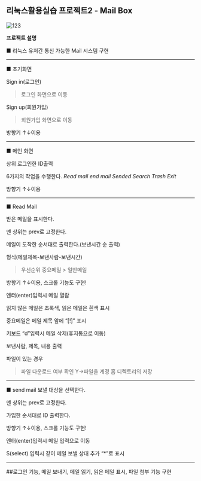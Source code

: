 ## 리눅스활용실습 프로젝트2 - Mail Box


![123](https://user-images.githubusercontent.com/62434898/101887076-baa42f00-3bdf-11eb-950e-20a9e79a7527.jpg)


**프로젝트 설명**

■ 리눅스 유저간 통신 가능한 Mail 시스템 구현

***

■ 초기화면

Sign in(로그인)
>로그인 화면으로 이동

Sign up(회원가입)
>회원가입 화면으로 이동

방향기 ↑↓이용

***

■ 메인 화면

상위 로그인한 ID출력

6가지의 작업을 수행한다.
_Read mail_
_end mail_
_Sended_
_Search_
_Trash_
_Exit_

방향기 ↑↓이용

***

■ Read Mail

받은 메일을 표시한다.

맨 상위는 prev로 고정한다.

메일이 도착한 순서대로 출력한다.(보낸시간 순 출력)

형식(메일제목-보낸사람-보낸시간)
>우선순위 중요메일 > 일반메일

방향기 ↑↓이용, 스크롤 기능도 구현!

엔터(enter)입력시 메일 열람

읽지 않은 메일은 초록색, 읽은 메일은 흰색 표시

중요메일은 메일 제목 앞에 “[!]” 표시

키보드 “d”입력시 메일 삭제(휴지통으로 이동)

보낸사람, 제목, 내용 출력

파일이 있는 경우 
>파일 다운로드 여부 확인
>Y->파일을 계정 홈 디렉토리의 저장


***
■ send mail
보낼 대상을 선택한다.

맨 상위는 prev로 고정한다.

가입한 순서대로 ID 출력한다.

방향기 ↑↓이용, 스크롤 기능도 구현!

엔터(enter)입력시 메일 입력으로 이동

S(select) 입력시 같이 메일 보낼 상대 추가 “*”로 표시

***

##로그인 기능, 메일 보내기, 메일 읽기, 읽은 메일 표시, 파일 첨부 기능 구현



